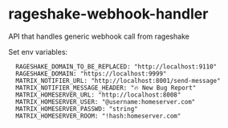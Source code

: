 # rageshake-webhook-handler

API that handles generic webhook call from rageshake

Set env variables:

      RAGESHAKE_DOMAIN_TO_BE_REPLACED: "http://localhost:9110"
      RAGESHAKE_DOMAIN: "https://localhost:9999"
      MATRIX_NOTIFIER_URL: "http://localhost:8001/send-message"
      MATRIX_NOTIFIER_MESSAGE_HEADER: "🔥 New Bug Report"
      MATRIX_HOMESERVER_URL: "http://localhost:8008"
      MATRIX_HOMESERVER_USER: "@username:homeserver.com"
      MATRIX_HOMESERVER_PASSWD: "string"
      MATRIX_HOMESERVER_ROOM: "!hash:homeserver.com"
